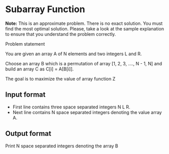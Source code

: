 # Subarray Function

**Note:** This is an approximate problem. There is no exact solution. You must find the most optimal solution. Please, take a look at the sample explanation to ensure that you understand the problem correctly.

Problem statement​

You are given an array A of N elements and two integers L and R.

Choose an array B which is a permutation of array [1, 2, 3, …., N - 1, N] and build an array C as C[i] = A[B[i]].

The goal is to maximize the value of array function Z

## Input format

- First line contains three space separated integers N L R.
- Next line contains N space separated integers denoting the value array A.

## Output format

Print N space separated integers denoting the array B
